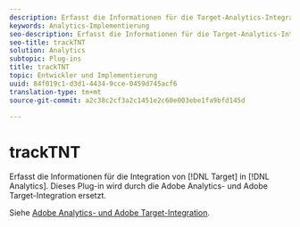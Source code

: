 ```yaml
---
description: Erfasst die Informationen für die Target-Analytics-Integration. Dieses Plug-in wird durch die Adobe Analytics- und Adobe Target-Integration ersetzt.
keywords: Analytics-Implementierung
seo-description: Erfasst die Informationen für die Target-Analytics-Integration. Dieses Plug-in wird durch die Adobe Analytics- und Adobe Target-Integration ersetzt.
seo-title: trackTNT
solution: Analytics
subtopic: Plug-ins
title: trackTNT
topic: Entwickler und Implementierung
uuid: 84f019c1-d3d1-4434-9cce-0459d745acf6
translation-type: tm+mt
source-git-commit: a2c38c2cf3a2c1451e2c60e003ebe1fa9bfd145d

---
```



# trackTNT

Erfasst die Informationen für die Integration von [!DNL Target] in [!DNL Analytics]. Dieses Plug-in wird durch die Adobe Analytics- und Adobe Target-Integration ersetzt.

Siehe [Adobe Analytics- und Adobe Target-Integration](https://marketing.adobe.com/resources/help/en_US/target/a4t/).
